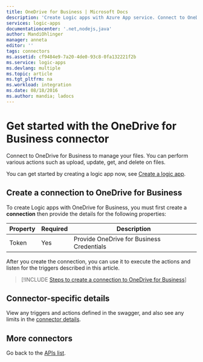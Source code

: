 ```yaml
---
title: OneDrive for Business | Microsoft Docs
description: 'Create Logic apps with Azure App service. Connect to OneDrive for Business to manage your files. You can perform various actions such as upload, update, get, and delete on files.'
services: logic-apps
documentationcenter: '.net,nodejs,java'
author: MandiOhlinger
manager: anneta
editor: ''
tags: connectors
ms.assetid: cf9484e9-7a20-4de0-93c8-0fa132221f2b
ms.service: logic-apps
ms.devlang: multiple
ms.topic: article
ms.tgt_pltfrm: na
ms.workload: integration
ms.date: 08/18/2016
ms.author: mandia; ladocs
---
```

# <a name="get-started-with-the-onedrive-for-business-connector"></a>Get started with the OneDrive for Business connector
Connect to OneDrive for Business to manage your files. You can perform various actions such as upload, update, get, and delete on files.

You can get started by creating a logic app now, see [Create a logic app](../logic-apps/logic-apps-create-a-logic-app.md).

## <a name="create-a-connection-to-onedrive-for-business"></a>Create a connection to OneDrive for Business
To create Logic apps with OneDrive for Business, you must first create a **connection** then provide the details for the following properties:

| Property | Required | Description |
| --- | --- | --- |
| Token |Yes |Provide OneDrive for Business Credentials |

After you create the connection, you can use it to execute the actions and listen for the triggers described in this article.

> [!INCLUDE [Steps to create a connection to OneDrive for Business](../../includes/connectors-create-api-onedriveforbusiness.md)]
> 

## <a name="connector-specific-details"></a>Connector-specific details

View any triggers and actions defined in the swagger, and also see any limits in the [connector details](/connectors/onedriveforbusinessconnector/).

## <a name="more-connectors"></a>More connectors
Go back to the [APIs list](apis-list.md).

<!--HONumber=Sep17_HO1-->

